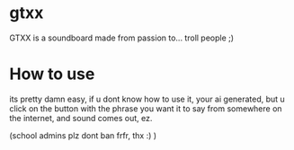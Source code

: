 # gtxx
GTXX is a soundboard made from passion to... troll people ;)

# How to use
its pretty damn easy, if u dont know how to use it, your ai generated, but u click on the button with the phrase you want it to say from somewhere on the internet, and sound comes out, ez.


(school admins plz dont ban frfr, thx :) )
